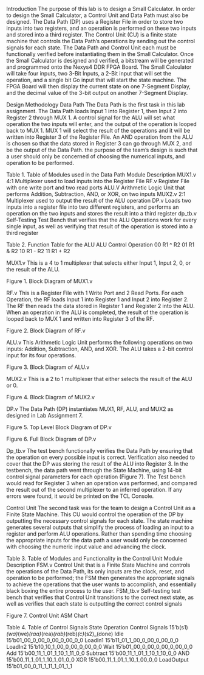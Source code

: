Introduction
	The purpose of this lab is to design a Small Calculator. In order to design the Small Calculator, a Control Unit and Data Path must also be designed. The Data Path (DP) uses a Register File in order to store two inputs into two registers, and an operation is performed on these two inputs and stored into a third register. The Control Unit (CU) is a finite state machine that controls the Data Path’s operations by sending out the control signals for each state. The Data Path and Control Unit each must be functionally verified before instantiating them in the Small Calculator. Once the Small Calculator is designed and verified, a bitstream will be generated and programmed onto the Nexys4 DDR FPGA Board. The Small Calculator will take four inputs, two 3-Bit Inputs, a 2-Bit input that will set the operation, and a single bit Go input that will start the state machine. The FPGA Board will then display the current state on one 7-Segment Display, and the decimal value of the 3-bit output on another 7-Segment Display.  

Design Methodology
Data Path
	The Data Path is the first task in this lab assignment. The Data Path loads Input 1 into Register 1, then Input 2 into Register 2 through MUX 1. A control signal for the ALU will set what operation the two inputs will enter, and the output of the operation is looped back to MUX 1. MUX 1 will select the result of the operations and it will be written into Register 3 of the Register File. An AND operation from the ALU is chosen so that the data stored in Register 3 can go through MUX 2, and be the output of the Data Path. the purpose of the team’s design is such that a user should only be concerned of choosing the numerical inputs, and operation to be performed. 
 
Table 1. Table of Modules used in the Data Path
Module	Description
MUX1.v	4:1 Multiplexer used to load inputs into the Register File 
RF.v	Register File with one write port and two read ports 
ALU.V	Arithmetic Logic Unit that performs Addition, Subtraction, AND, or XOR, on two inputs
MUX2.v	2:1 Multiplexer used to output the result of the ALU operation
DP.v	Loads two inputs into a register file into two different registers, and performs an operation on the two inputs and stores the result into a third register 
dp_tb.v	Self-Testing Test Bench that verifies that the ALU Operations work for every single input, as well as verifying that result of the operation is stored into a third register

Table 2. Function Table for the ALU
ALU Control	Operation
00	R1 ^ R2
01	R1 & R2
10	R1 - R2
11	R1 + R2

MUX1.v
	This is a 4 to 1 multiplexer that selects either Input 1, Input 2, 0, or the result of the ALU. 

 
Figure 1. Block Diagram of MUX1.v

RF.v
	This is a Register File with 1 Write Port and 2 Read Ports. For each Operation, the RF loads Input 1 into Register 1 and Input 2 into Register 2. The RF then reads the data stored in Register 1 and Register 2 into the ALU. When an operation in the ALU is completed, the result of the operation is looped back to MUX 1 and written into Register 3 of the RF. 
 
Figure 2. Block Diagram of RF.v

ALU.v
	This Arithmetic Logic Unit performs the following operations on two inputs: Addition, Subtraction, AND, and XOR. The ALU takes a 2-bit control input for its four operations.
 
Figure 3. Block Diagram of ALU.v





MUX2.v
	This is a 2 to 1 multiplexer that either selects the result of the ALU or 0.

 
Figure 4. Block Diagram of MUX2.v

DP.v
	The Data Path (DP) instantiates MUX1, RF, ALU, and MUX2 as designed in Lab Assignment 7. 
 
Figure 5. Top Level Block Diagram of DP.v

Figure 6. Full Block Diagram of DP.v

Dp_tb.v
	The test bench functionally verifies the Data Path by ensuring that the operation on every possible input is correct. Verification also needed to cover that the DP was storing the result of the ALU into Register 3. In the testbench, the data path went through the State Machine, using 14-bit control signal parameters for each operation (Figure 7). The Test bench would read for Register 3 when an operation was performed, and compared the result out of the second multiplexer to an inferred operation. If any errors were found, it would be printed on the TCL Console.  
 
Control Unit
	The second task was for the team to design a Control Unit as a Finite State Machine. This CU would control the operation of the DP by outputting the necessary control signals for each state. The state machine generates several outputs that simplify the process of loading an input to a register and perform ALU operations. Rather than spending time choosing the appropriate inputs for the data path a user would only be concerned with choosing the numeric input value and advancing the clock. 

Table 3. Table of Modules and Functionality in the Control Unit
Module	Description
FSM.v	Control Unit that is a Finite State Machine and controls the operations of the Data Path, its only inputs are the clock, reset, and operation to be performed; the FSM then generates the appropriate signals to achieve the operations that the user wants to accomplish, and essentially black boxing the entire process to the user. 
FSM_tb.v	Self-testing test bench that verifies that Control Unit transitions to the correct next state, as well as verifies that each state is outputting the correct control signals

 

Figure 7. Control Unit ASM Chart

Table 4. Table of Control Signals
State Operation	Control Signals
15’b(s1)_(wa)_(we)_(raa)_(rea)_(rab)_(reb)_(c)_(s2)_(done)
Idle	15’b01_00_0_00_0_00_0_00_0_0
LoadIn1	15'b11_01_1_00_0_00_0_00_0_0
LoadIn2	15'b10_10_1_00_0_00_0_00_0_0
Wait	15’b01_00_0_00_0_00_0_00_0_0
Add	15'b00_11_1_01_1_10_1_11_0_0
Subtract	15'b00_11_1_01_1_10_1_10_0_0
AND	15'b00_11_1_01_1_10_1_01_0_0
XOR	15'b00_11_1_01_1_10_1_00_0_0
LoadOutput	15'b01_00_0_11_1_11_1_01_1_1
